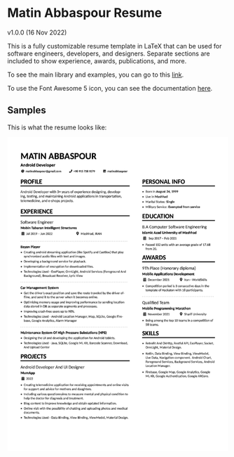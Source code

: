 # Matin Abbaspour Resume

v1.0.0 (16 Nov 2022)

This is a fully customizable resume template in LaTeX that can be used for software engineers, developers, and designers. Separate sections are included to show experience, awards, publications, and more.

To see the main library and examples, you can go to this [link](https://github.com/liantze/AltaCV).

To use the Font Awesome 5 icon, you can see the documentation [here](http://mirrors.ibiblio.org/CTAN/fonts/fontawesome5/doc/fontawesome5.pdf).


## Samples

This is what the resume looks like:

<img src="Matin-Abbaspour-Resume.jpg" alt="Matin Abbaspour's resume, created with AltaCV" width="600px">